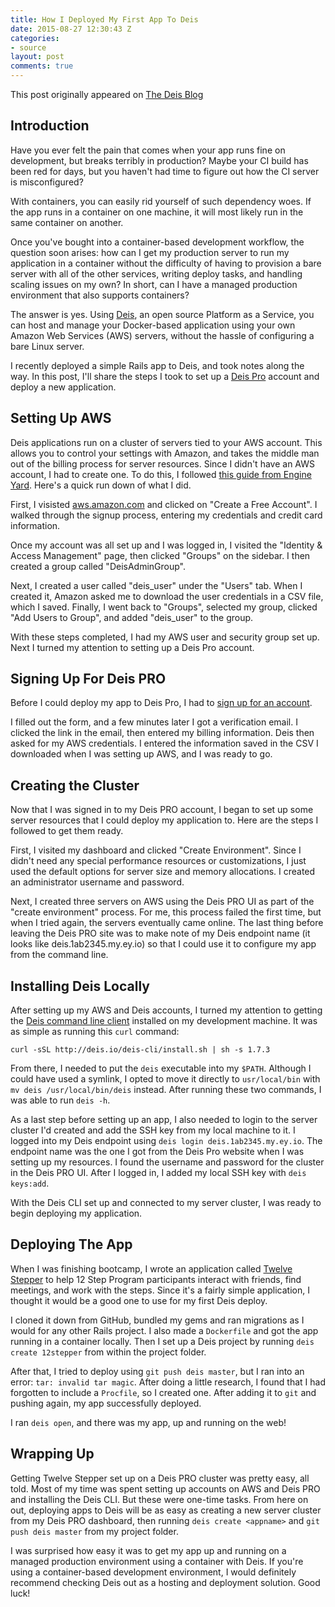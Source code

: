 ```yaml
---
title: How I Deployed My First App To Deis
date: 2015-08-27 12:30:43 Z
categories:
- source
layout: post
comments: true
---
```


This post originally appeared on [The Deis Blog](http://deis.com/blog/2015/how-deployed-my-first-app-to-deis)

## Introduction

Have you ever felt the pain that comes when your app runs fine on development, but breaks terribly in production? Maybe your CI build has been red for days, but you haven't had time to figure out how the CI server is misconfigured?

With containers, you can easily rid yourself of such dependency woes. If the app runs in a container on one machine, it will most likely run in the same container on another.

Once you've bought into a container-based development workflow, the question soon arises: how can I get my production server to run my application in a container without the difficulty of having to provision a bare server with all of the other services, writing deploy tasks, and handling scaling issues on my own? In short, can I have a managed production environment that also supports containers?

The answer is yes. Using [Deis](http://deis.io/), an open source Platform as a Service, you can host and manage your Docker-based application using your own Amazon Web Services (AWS) servers, without the hassle of configuring a bare Linux server.

I recently deployed a simple Rails app to Deis, and took notes along the way. In this post, I'll share the steps I took to set up a [Deis Pro](https://try.deis.com/) account and deploy a new application.

## Setting Up AWS

Deis applications run on a cluster of servers tied to your AWS account. This allows you to control your settings with Amazon, and takes the middle man out of the billing process for server resources. Since I didn't have an AWS account, I had to create one. To do this, I followed [this guide from Engine Yard](https://support.cloud.engineyard.com/hc/en-us/articles/205501008-Before-You-Begin-Set-Up-Your-AWS-Account-and-User). Here's a quick run down of what I did.

First, I visisted [aws.amazon.com](http://aws.amazon.com) and clicked on "Create a Free Account". I walked through the signup process, entering my credentials and credit card information.

Once my account was all set up and I was logged in, I visited the "Identity & Access Management" page, then clicked "Groups" on the sidebar. I then created a group called "DeisAdminGroup".

Next, I created a user called "deis_user" under the "Users" tab. When I created it, Amazon asked me to download the user credentials in a CSV file, which I saved. Finally, I went back to "Groups", selected my group, clicked "Add Users to Group", and added "deis_user" to the group.

With these steps completed, I had my AWS user and security group set up. Next I turned my attention to setting up a Deis Pro account.

## Signing Up For Deis PRO

Before I could deploy my app to Deis Pro, I had to [sign up for an account](https://try.deis.com/).

I filled out the form, and a few minutes later I got a verification email. I clicked the link in the email, then entered my billing information. Deis then asked for my AWS credentials. I entered the information saved in the CSV I downloaded when I was setting up AWS, and I was ready to go.

## Creating the Cluster

Now that I was signed in to my Deis PRO account, I began to set up some server resources that I could deploy my application to. Here are the steps I followed to get them ready.

First, I visited my dashboard and clicked "Create Environment". Since I didn't need any special performance resources or customizations, I just used the default options for server size and memory allocations. I created an administrator username and password.

Next, I created three servers on AWS using the Deis PRO UI as part of the "create environment" process. For me, this process failed the first time, but when I tried again, the servers eventually came online. The last thing before leaving the Deis PRO site was to make note of my Deis endpoint name (it looks like deis.1ab2345.my.ey.io) so that I could use it to configure my app from the command line.

## Installing Deis Locally

After setting up my AWS and Deis accounts, I turned my attention to getting the [Deis command line client](http://docs.deis.io/en/latest/using_deis/install-client/) installed on my development machine. It was as simple as running this `curl` command:

```
curl -sSL http://deis.io/deis-cli/install.sh | sh -s 1.7.3
```

From there, I needed to put the `deis` executable into my `$PATH`. Although I could have used a symlink, I opted to move it directly to `usr/local/bin` with `mv deis /usr/local/bin/deis` instead. After running these two commands, I was able to run `deis -h`.

As a last step before setting up an app, I also needed to login to the server cluster I'd created and add the SSH key from my local machine to it. I logged into my Deis endpoint using `deis login deis.1ab2345.my.ey.io`. The endpoint name was the one I got from the Deis Pro website when I was setting up my resources. I found the username and password for the cluster in the Deis PRO UI. After I logged in, I added my local SSH key with `deis keys:add`.

With the Deis CLI set up and connected to my server cluster, I was ready to begin deploying my application.

## Deploying The App

When I was finishing bootcamp, I wrote an application called [Twelve Stepper](https://github.com/fluxusfrequency/12stepper) to help 12 Step Program participants interact with friends, find meetings, and work with the steps. Since it's a fairly simple application, I thought it would be a good one to use for my first Deis deploy.

I cloned it down from GitHub, bundled my gems and ran migrations as I would for any other Rails project. I also made a `Dockerfile` and got the app running in a container locally. Then I set up a Deis project by running `deis create 12stepper` from within the project folder.

After that, I tried to deploy using `git push deis master`, but I ran into an error: `tar: invalid tar magic`. After doing a little research, I found that I had forgotten to include a `Procfile`, so I created one. After adding it to `git` and pushing again, my app successfully deployed.

I ran `deis open`, and there was my app, up and running on the web!

## Wrapping Up

Getting Twelve Stepper set up on a Deis PRO cluster was pretty easy, all told. Most of my time was spent setting up accounts on AWS and Deis PRO and installing the Deis CLI. But these were one-time tasks. From here on out, deploying apps to Deis will be as easy as creating a new server cluster from my Deis PRO dashboard, then running `deis create <appname>` and `git push deis master` from my project folder.

I was surprised how easy it was to get my app up and running on a managed production environment using a container with Deis. If you're using a container-based development environment, I would definitely recommend checking Deis out as a hosting and deployment solution. Good luck!
